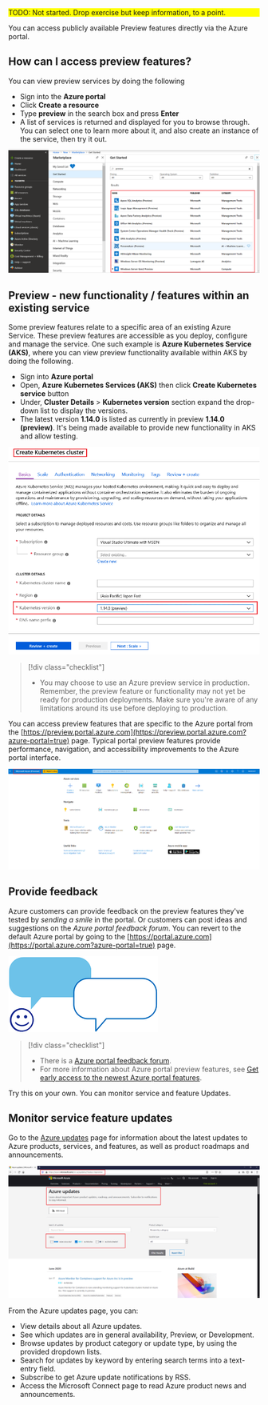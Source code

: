 <div style="background:yellow;">
TODO: Not started. Drop exercise but keep information, to a point.
</div>


You can access publicly available Preview features directly via the Azure portal. 

## How can I access preview features?


You can view preview services by doing the following

+ Sign into the **Azure portal**
+ Click **Create a resource**
+ Type **preview** in the search box and press **Enter**
+ A list of services is returned and displayed for you to browse through. You can select one to learn more about it, and also create an instance of the service, then try it out.

[![Screenshot of the Azure portal with a list of Azure preview services displaying and highlighted.](../media/preview-feature-1.png)](../media/preview-feature-1.png#lightbox)

## Preview - new functionality / features within an existing service

Some preview features relate to a specific area of an existing Azure Service. These preview features are accessible as you deploy, configure and manage the service. One such example is **Azure Kubernetes Service (AKS)**, where you can view preview functionality available within AKS by doing the following.


+ Sign into **Azure portal**
+ Open, **Azure Kubernetes Services (AKS)** then click **Create Kubernetes service** button 
+ Under, **Cluster Details** > **Kubernetes version** section expand the drop-down list to display the versions.
+ The latest version **1.14.0** is listed as currently in preview **1.14.0 (preview)**. It's being made available to provide new functionality in AKS and allow testing.

![Screenshot of Create Kubernetes cluster with the cluster version 1.14.0 displaying and highlighted. ](../media/preview-feature-2.png)

> [!div class="checklist"]   
> * You may choose to use an Azure preview service in production. Remember, the preview feature or functionality may not yet be ready for production deployments. Make sure you're aware of any limitations around its use before deploying to production.

You can access preview features that are specific to the Azure portal from the [https://preview.portal.azure.com](https://preview.portal.azure.com?azure-portal=true) page. Typical portal preview features provide performance, navigation, and accessibility improvements to the Azure portal interface.

[![Screenshot of the Azure portal using the preview capability.](../media/portal-preview.png)](../media/portal-preview.png#lightbox)

## Provide feedback

Azure customers can provide feedback on the preview features they've tested by *sending a smile* in the portal.  Or customers can post ideas and suggestions on the *Azure portal feedback forum*. You can revert to the default Azure portal by going to the [https://portal.azure.com](https://portal.azure.com?azure-portal=true) page.

![Illustration of a face with speech bubbles depicting feedback and commentary.](../media/feedback.png)

> [!div class="checklist"]  
> * There is a [Azure portal feedback forum](https://feedback.azure.com/forums/223579-azure-portal?azure-portal=true).
> * For more information about Azure portal preview features, see [Get early access to the newest Azure portal features](https://azure.microsoft.com/updates/get-early-access-to-new-portal-features-2?azure-portal=true).

Try this on your own.  You can monitor service and feature Updates.

## Monitor service feature updates

Go to the [Azure updates](https://azure.microsoft.com/updates?azure-portal=true) page for information about the latest updates to Azure products, services, and features, as well as product roadmaps and announcements.

[![Screenshot of the Azure updates page heading.](../media/feature-updates.png)](../media/feature-updates.png#lightbox)

From the Azure updates page, you can:

+ View details about all Azure updates.
+ See which updates are in general availability, Preview, or Development.
+ Browse updates by product category or update type, by using the provided dropdown lists.
+ Search for updates by keyword by entering search terms into a text-entry field.
+ Subscribe to get Azure update notifications by RSS.
+ Access the Microsoft Connect page to read Azure product news and announcements.



